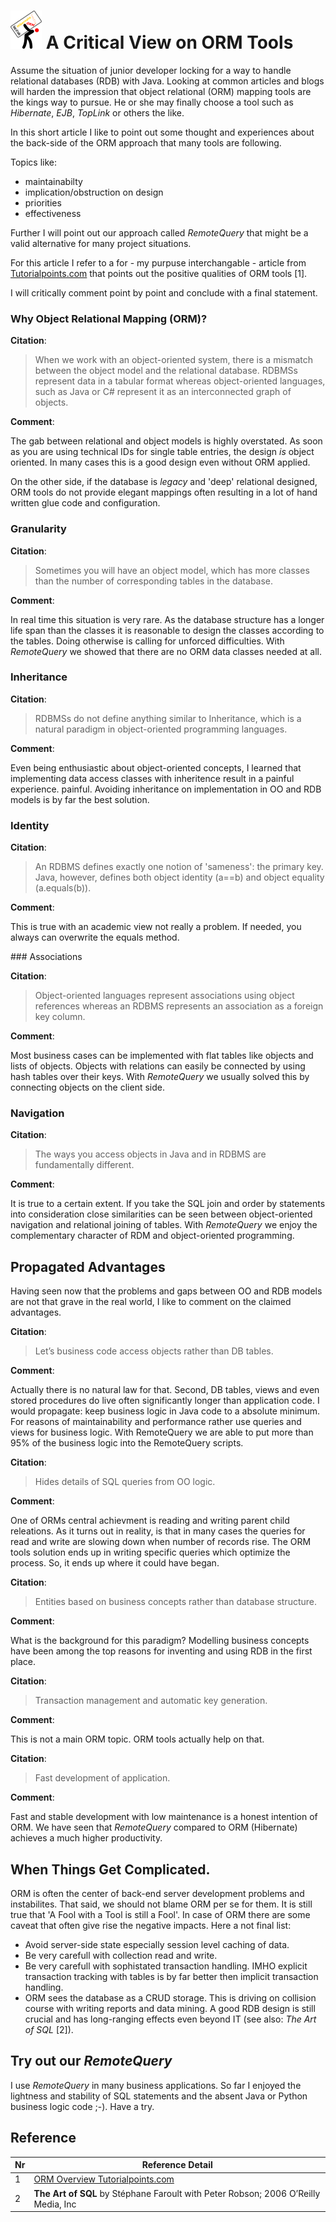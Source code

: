 

  
# ![Burden of ORM](g4932sm.png) A Critical View on ORM Tools

Assume the situation of junior developer locking for a way to handle relational databases (RDB) with Java. Looking at common articles and blogs will harden the impression that object relational (ORM) mapping tools are the kings way to pursue. He or she may finally choose a tool such as _Hibernate_, _EJB_, _TopLink_ or others the like.

In this short article I like to point out some thought and experiences about the back-side of the ORM approach that many tools are following.

Topics like:

* maintainabilty
* implication/obstruction on design
* priorities
* effectiveness

Further I will point out our approach called _RemoteQuery_ that might be a valid alternative for many project situations.


For this article I refer to a for - my purpuse interchangable - article from [Tutorialpoints.com](https://www.tutorialspoint.com/hibernate/orm_overview.htm) that points out the positive qualities of ORM tools [1].


I will critically comment point by point and conclude with a final statement.

### Why Object Relational Mapping (ORM)?

**Citation**:


> When we work with an object-oriented system, there is a mismatch between the object model 
> and the relational database. RDBMSs represent 
> data in a tabular format whereas object-oriented languages, 
> such as Java or C# represent it as an interconnected graph of objects.



**Comment**:

The gab between relational and object models is highly overstated. 
As soon as you are using technical IDs for single table entries, the design
_is_ object oriented. In many cases this is a good design even without ORM applied.

On the other side, if the database is _legacy_ and 'deep' relational designed, ORM tools do not provide elegant mappings often resulting in a lot of hand written glue code and 
configuration. 



### Granularity

**Citation**:

> Sometimes you will have an object model, which has more 
> classes than the number of corresponding tables in the database.

**Comment**:

In real time this situation is very rare. As the database structure has a longer life span than the classes it is reasonable to
design the classes according to the tables. Doing otherwise is calling for unforced difficulties.
With _RemoteQuery_ we showed that there are no ORM data classes needed at all.


### Inheritance

**Citation**:

> RDBMSs do not define anything similar to Inheritance, which is a natural 
> paradigm in object-oriented programming languages.

**Comment**:

Even being enthusiastic about object-oriented concepts, I learned that implementing data access classes  with inheritence result in a painful experience.
painful. Avoiding inheritance on implementation in OO and RDB models is by far the best solution.


### Identity

**Citation**:

> An RDBMS defines exactly one notion of 'sameness': the primary key. Java, however, 
> defines both object identity (a==b) 
> and object equality (a.equals(b)).

**Comment**:

This is true with an academic view not really a problem. If needed, you always can overwrite the equals method.

### Associations

**Citation**:

> Object-oriented languages represent associations using object references whereas an RDBMS 
> represents an association as 
> a foreign key column.

**Comment**:

Most business cases can be implemented with flat tables like objects and lists of objects. 
Objects with relations can easily be
connected by using hash tables over their keys.
With _RemoteQuery_ we usually solved this by connecting objects on the client side.

### Navigation

**Citation**:

> The ways you access objects in Java and in RDBMS are fundamentally different.

**Comment**:

It is true to a certain extent. If you take the SQL join and order by statements into consideration close similarities can be seen between object-oriented navigation and relational joining of tables. 
With _RemoteQuery_ we enjoy the complementary character of RDM and object-oriented programming.


## Propagated Advantages

Having seen now that the problems and gaps between 
OO and RDB models are not that grave in the real world,
I like to comment on the claimed advantages.

**Citation**:

> Let’s business code access objects rather than DB tables.

**Comment**:

Actually there is no natural law for that. Second, DB tables, views and even stored procedures do
live often significantly longer than application code. I would propagate: keep business logic in
Java code to a absolute minimum. For reasons of maintainability and performance rather use 
queries and views for
business logic.
With RemoteQuery we are able to put more than 95% of the business logic into the RemoteQuery scripts.

**Citation**:

> Hides details of SQL queries from OO logic.

**Comment**:

One of ORMs central achievment is  reading and writing parent child releations. As it turns out in reality, is that 
in many cases the queries for read and write are slowing down when number of records rise. The ORM tools solution ends up in
writing specific queries which optimize the process. So, it ends up where it could have began.

**Citation**:

> Entities based on business concepts rather than database structure.

**Comment**:

What is the background for this paradigm? Modelling business concepts have been among the 
top reasons for inventing and using RDB in the first place.

**Citation**:

> Transaction management and automatic key generation.

**Comment**:

This is not a main ORM topic. ORM tools actually help on that. 

**Citation**:

> Fast development of application.

**Comment**:

Fast and stable development with low maintenance is a honest intention of ORM. We have seen that _RemoteQuery_ compared to ORM (Hibernate)
achieves a much higher productivity. 


## When Things Get Complicated.

ORM is often the center of back-end server development problems and instabilites. That said, we should not blame ORM per se for them. It is still true that 'A Fool with a Tool is still a Fool'. In case of ORM there are some caveat that often give rise the negative impacts.
Here a not final list:

* Avoid server-side state especially session level caching of data. 
* Be very carefull with collection read and write.
* Be very carefull with sophistated transaction handling. IMHO explicit transaction tracking with tables is by far better then implicit transaction handling.
* ORM sees the database as a CRUD storage. This is driving on collision course with writing reports and data mining. A good RDB design is
still crucial and has long-ranging effects even beyond IT (see also: _The Art of SQL_ [2]).

## Try out our _RemoteQuery_

I use _RemoteQuery_ in many business applications. So far I enjoyed the lightness and stability of SQL statements and the absent Java or Python business
logic code ;-). Have a try.




## Reference

| Nr | Reference Detail |
| ---- | ----|
| 1 | [ORM Overview Tutorialpoints.com](https://www.tutorialspoint.com/hibernate/orm_overview.htm) |
| 2 | **The Art of SQL** by Stéphane Faroult with Peter Robson; 2006 O’Reilly Media, Inc |


